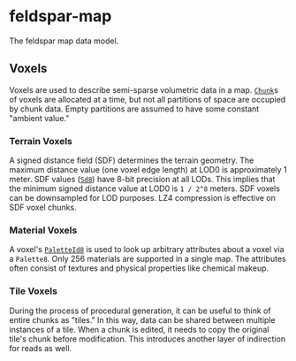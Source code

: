 # feldspar-map

The feldspar map data model.

## Voxels

Voxels are used to describe semi-sparse volumetric data in a map. [`Chunk`](crate::Chunk)s of voxels are allocated at a
time, but not all partitions of space are occupied by chunk data. Empty partitions are assumed to have some constant
"ambient value."

### Terrain Voxels

A signed distance field (SDF) determines the terrain geometry. The maximum distance value (one voxel edge length) at LOD0 is
approximately 1 meter. SDF values ([`Sd8`](crate::Sd8)) have 8-bit precision at all LODs. This implies that the minimum
signed distance value at LOD0 is `1 / 2^8` meters. SDF voxels can be downsampled for LOD purposes. LZ4 compression is
effective on SDF voxel chunks.

### Material Voxels

A voxel's [`PaletteId8`](crate::PaletteId8) is used to look up arbitrary attributes about a voxel via a `Palette8`. Only 256
materials are supported in a single map. The attributes often consist of textures and physical properties like chemical
makeup.

### Tile Voxels

During the process of procedural generation, it can be useful to think of entire chunks as "tiles." In this way, data can be
shared between multiple instances of a tile. When a chunk is edited, it needs to copy the original tile's chunk before
modification. This introduces another layer of indirection for reads as well.
